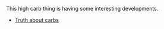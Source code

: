This high carb thing is having some interesting developments.

- [Truth about carbs](https://www.youtube.com/watch?v=5JgYEA7BIm4)